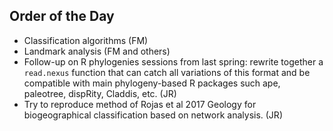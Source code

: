 Order of the Day
---

* Classification algorithms (FM)
* Landmark analysis (FM and others)
* Follow-up on R phylogenies sessions from last spring: rewrite together a `read.nexus` function that can catch all variations of this format and be compatible with main phylogeny-based R packages such ape, paleotree, dispRity, Claddis, etc. (JR)
* Try to reproduce method of Rojas et al 2017 Geology for biogeographical classification based on network analysis. (JR)
